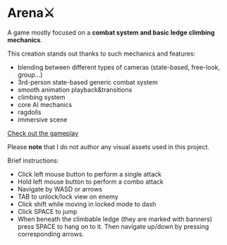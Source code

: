 # Arena⚔
A game mostly focused on a **combat system and basic ledge climbing mechanics**.

This creation stands out thanks to such mechanics and features:
- blending between different types of cameras (state-based, free-look, group...) 
- 3rd-person state-based generic combat system
- smooth animation playback&transitions 
- climbing system
- core AI mechanics
- ragdolls
- immersive scene

[Check out the gameplay](GameplayPreview.mp4)

Please **note** that I do not author any visual assets used in this project.

Brief instructions:
- Click left mouse button to perform a single attack
- Hold left mouse button to perform a combo attack
- Navigate by WASD or arrows
- TAB to unlock/lock view on enemy
- Click shift while moving in locked mode to dash
- Click SPACE to jump
- When beneath the climbable ledge (they are marked with banners) press SPACE to hang on to it. Then navigate up/down by pressing corresponding arrows.
